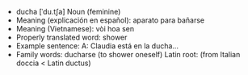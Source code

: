 - ducha	[ˈdu.tʃa]	Noun (feminine)
- Meaning (explicación en español): aparato para bañarse
- Meaning (Vietnamese): vòi hoa sen
- Properly translated word: shower
- Example sentence: A: Claudia está en la ducha…
- Family words: ducharse (to shower oneself)	Latin root: (from Italian doccia < Latin ductus)